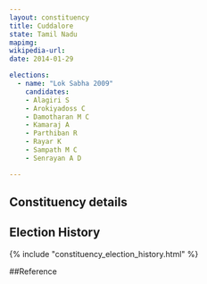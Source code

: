 ```yaml
---
layout: constituency
title: Cuddalore
state: Tamil Nadu
mapimg: 
wikipedia-url: 
date: 2014-01-29

elections: 
  - name: "Lok Sabha 2009"
    candidates: 
    - Alagiri S 
    - Arokiyadoss C 
    - Damotharan M C 
    - Kamaraj A 
    - Parthiban R 
    - Rayar K 
    - Sampath M C 
    - Senrayan A D 

---
```

## Constituency details


## Election History
{% include "constituency_election_history.html" %}

##Reference
